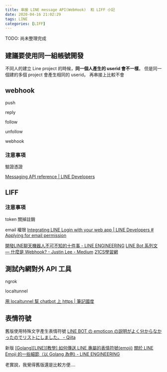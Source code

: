 ```yaml
---
title: 串接 LINE message API(WebHook)  和 LIFF 小記
date: 2020-04-16 21:02:29
tags: LINE
categories: [LIFF]
---
```


TODO: 尚未整理完成

<!--more-->

## 建議要使用同一組帳號開發

不同人的建立 Line project 的時候，**同一個人產生的 userid 會不一樣**。
但是同一個建的多個 project 會產生相同的 userid。
再串接上比較不會

## webhook 

push

reply

follow

unfollow

webhook


### 注意事項

驗證憑證

[Messaging API reference | LINE Developers](https://developers.line.biz/en/reference/messaging-api/#response)


## LIFF 

### 注意事項

token 關掉註銷

email 權限
[Integrating LINE Login with your web app | LINE Developers # Applying for email permission](https://developers.line.biz/en/docs/line-login/integrate-line-login/#configuring-your-channel)


[開發LINE聊天機器人不可不知的十件事 - LINE ENGINEERING](https://engineering.linecorp.com/zh-hant/blog/line-device-10/)
[LINE Bot 系列文 — 什麼是 Webhook? - Justin Lee - Medium](https://medium.com/@justinlee_78563/line-bot-%E7%B3%BB%E5%88%97%E6%96%87-%E4%BB%80%E9%BA%BC%E6%98%AF-webhook-d0ab0bb192be)
[21CS學習網](http://www.21cs.tw/Nurse/showLiangArticle.xhtml?liangArticleId=503)


## 測試內網對外 API 工具 

ngrok

localtunnel 

[用 localtunnel 幫 chatbot 上 https | 筆記國度](https://taichunmin.idv.tw/blog/2020-06-13-linebot-localtunnel-https.html?fbclid=IwAR3eNChmEIJnp7FwVp-sJ4yUifeVRyRmFDa_GNWojjO1vhPFZ3PQIB_dyVY)


## 表情符號

舊版使用特殊文字產生表情符號
[LINE BOT の emoticon の説明がよく分からなかったのでリストにしました。 - Qiita](https://qiita.com/Repomn/items/b991f20e4fecd0577d4b)


新版
[[Golang][LINE][教學] 如何傳送 LINE 專屬的表情符號(emoji)](http://www.evanlin.com/go-emoji/)
[關於 LINE Emoji 的一些細節（以 Golang 為例) - LINE ENGINEERING](https://engineering.linecorp.com/zh-hant/blog/line-emoji-with-golang/)

老實說，我覺得舊版還是比較方便....